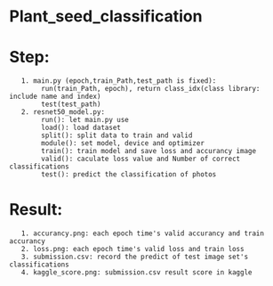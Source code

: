 # Plant_seed_classification

 # Step: 
       1. main.py (epoch,train_Path,test_path is fixed):
            run(train_Path, epoch), return class_idx(class library: include name and index)
            test(test_path)
       2. resnet50_model.py:
            run(): let main.py use
            load(): load dataset
            split(): split data to train and valid
            module(): set model, device and optimizer
            train(): train model and save loss and accurancy image
            valid(): caculate loss value and Number of correct classifications
            test(): predict the classification of photos
 # Result:
       1. accurancy.png: each epoch time's valid accurancy and train accurancy
       2. loss.png: each epoch time's valid loss and train loss
       3. submission.csv: record the predict of test image set's classifications
       4. kaggle_score.png: submission.csv result score in kaggle
